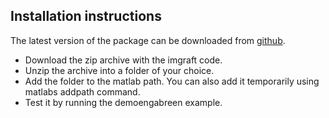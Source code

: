 

## Installation instructions

The latest version of the package can be downloaded from [github](https://github.com/grinsted/ImGRAFT).


* Download the zip archive with the imgraft code. 
* Unzip the archive into a folder of your choice. 
* Add the folder to the matlab path. You can also add it temporarily using matlabs addpath command. 
* Test it by running the demoengabreen example. 

